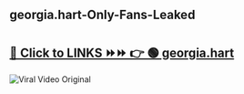 
 ## georgia.hart-Only-Fans-Leaked

# <h2><a href="https://clipsfans.com/georgia.hart&ref=git">🔗 Click to LINKS ⏩⏩ 👉 🟢 georgia.hart </a></h2>

<a href="https://clipsfans.com/georgia.hart&ref=git" rel="nofollow" data-target="animated-image.originalLink"><img src="https://i.ibb.co.com/xMMVF88/686577567.gif" alt="Viral Video Original" style="max-width: 100%; display: inline-block;" data-target="animated-image.originalImage"></a>
